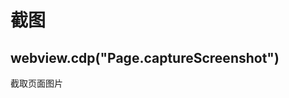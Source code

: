 <script setup>
import { ref } from 'vue'

const imgp = ref(null);

let src = ref(null);

const show = (data)=>{
	src.value = `data:image/png;base64,${data.data}`;
	setTimeout(imgp.value.click,100)
}

const captureScreenshot1 = ()=>{
	aview.webview.cdp("Page.captureScreenshot").then(show);
}

const captureScreenshot2 = ()=>{
	aview.webview.cdp("Page.captureScreenshot",{captureBeyondViewport:true}).then(show);
}

const captureScreenshot3 = ()=>{
	var dom = document.querySelector('.VPDoc');
	var rect = dom.getBoundingClientRect();
	aview.webview.cdp("Page.captureScreenshot",{
		captureBeyondViewport:true,
		clip:{
			x:rect.left + document.documentElement.scrollLeft,
			y:rect.top + document.documentElement.scrollTop,
			width:rect.width,
			height:rect.height,
			scale:1
		}}).then(show)
}

const mouseScreenArea =  () => {
	aview.mouse.screenArea().then(ab => {
		src.value = URL.createObjectURL(new Blob([ab]));
		setTimeout(imgp.value.click,100)
	})
}


</script>


# 截图


## webview.cdp("Page.captureScreenshot")

截取页面图片

<n-image ref="imgp" style="display:none;" :src="src"/>

### 从表面捕获屏幕截图

``` js
aview.webview.cdp("Page.captureScreenshot").then(data => {
	console.log(data)
})
```

<n-button @click="captureScreenshot1">测试</n-button>

### 捕获视口之外的屏幕截图

``` js
aview.webview.cdp("Page.captureScreenshot",{captureBeyondViewport:true}).then(data => {
	console.log(data)
})
```

<n-button @click="captureScreenshot2">测试</n-button>

### 捕获指定区域的屏幕截图

``` js
//获取元素位置
var rect = document.querySelector('header').getBoundingClientRect();

aview.webview.cdp("Page.captureScreenshot",{
	captureBeyondViewport:true,
	clip:{
		x:rect.left + document.documentElement.scrollLeft,
		y:rect.top + document.documentElement.scrollTop,
		width:rect.width,
		height:rect.height,
		scale:1
	}}).then(data => {
	console.log(data)
})
```

<n-button @click="captureScreenshot3">测试</n-button>

## mouse.screenArea

屏幕选区工具

<n-button @click="mouseScreenArea">测试</n-button>